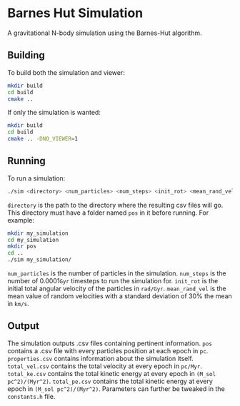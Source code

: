 # Barnes Hut Simulation
A gravitational N-body simulation using the Barnes-Hut algorithm.

## Building
To build both the simulation and viewer:
```bash
mkdir build
cd build
cmake ..
```

If only the simulation is wanted:
````bash
mkdir build
cd build
cmake .. -DNO_VIEWER=1
````

## Running
To run a simulation:
```bash
./sim <directory> <num_particles> <num_steps> <init_rot> <mean_rand_vel>
```
`directory` is the path to the directory where the resulting csv files will go. This directory must have a folder named `pos` in it before running. For example:
```bash
mkdir my_simulation
cd my_simulation
mkdir pos
cd ..
./sim my_simulation/
```

`num_particles` is the number of particles in the simulation.
`num_steps` is the number of 0.0001`Gyr` timesteps to run the simulation for.
`init_rot` is the initial total angular velocity of the particles in `rad/Gyr`.
`mean_rand_vel` is the mean value of random velocities with a standard deviation of 30% the mean in `km/s`.

## Output
The simulation outputs .csv files containing pertinent information.
`pos` contains a .csv file with every particles position at each epoch in `pc`.
`properties.csv` contains information about the simulation itself.
`total_vel.csv` contains the total velocity at every epoch in `pc/Myr`.
`total_ke.csv` contains the total kinetic energy at every epoch in `(M_sol pc^2)/(Myr^2)`.
`total_pe.csv` contains the total kinetic energy at every epoch in `(M_sol pc^2)/(Myr^2)`.
Parameters can further be tweaked in the `constants.h` file.
